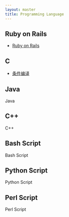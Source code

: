 ```yaml
---
layout: master
title: Programming Language
---
```


## Ruby on Rails

* [Ruby on Rails](ror.html)

## C

* [条件编译](conditional_compile.html)

## Java

Java

## C++

C++

## Bash Script

Bash Script

## Python Script

Python Script

## Perl Script

Perl Script

